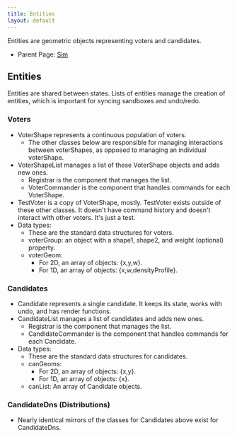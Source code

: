```yaml
---
title: Entities
layout: default
---
```


Entities are geometric objects representing voters and candidates.

- Parent Page: [Sim](sim.md)

## Entities

Entities are shared between states. Lists of entities manage the creation of entities, which is important for syncing sandboxes and undo/redo.

### Voters

* VoterShape represents a continuous population of voters. 
  * The other classes below are responsible for managing interactions between voterShapes, as opposed to managing an individual voterShape.
* VoterShapeList manages a list of these VoterShape objects and adds new ones. 
  * Registrar is the component that manages the list.
  * VoterCommander is the component that handles commands for each VoterShape.
* TestVoter is a copy of VoterShape, mostly. TestVoter exists outside of these other classes. It doesn't have command history and doesn't interact with other voters. It's just a test.
* Data types:
  * These are the standard data structures for voters.
  * voterGroup: an object with a shape1, shape2, and weight (optional) property.
  * voterGeom: 
    * For 2D, an array of objects: {x,y,w}.
    * For 1D, an array of objects: {x,w,densityProfile}.

### Candidates

* Candidate represents a single candidate. It keeps its state, works with undo, and has render functions.
* CandidateList manages a list of candidates and adds new ones.
  * Registrar is the component that manages the list.
  * CandidateCommander is the component that handles commands for each Candidate.
* Data types:
  * These are the standard data structures for candidates.
  * canGeoms:
    * For 2D, an array of objects: {x,y}.
    * For 1D, an array of objects: {x}.
  * canList: An array of Candidate objects.

### CandidateDns (Distributions)

  * Nearly identical mirrors of the classes for Candidates above exist for CandidateDns.